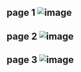 page 1
![image](https://github.com/SU-sumico/edse/assets/130117169/29eac382-399d-48bc-8107-8753d06bc4cb)
---
page 2
![image](https://github.com/SU-sumico/edse/assets/130117169/dfc0c511-0004-4486-8fdd-dd59285228c2)
---
page 3
![image](https://github.com/SU-sumico/edse/assets/130117169/16b6685f-459a-4aff-b4f8-25a57bd66401)
---

